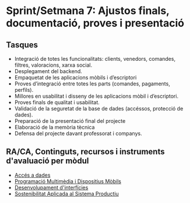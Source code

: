 # Sprint/Setmana 7: Ajustos finals, documentació, proves i presentació

## Tasques

* Integració de totes les funcionalitats: clients, venedors, comandes, filtres, valoracions, xarxa social.
* Desplegament del backend.
* Empaquetat de les aplicacions mòbils i d’escriptori
* Proves d’integració entre totes les parts (comandes, pagaments, perfils).
* Millores en usabilitat i disseny de les aplicacions mòbil i d’escriptori.
* Proves finals de qualitat i usabilitat.
* Validació de la  seguretat de la base de dades (accéssos, protecció de dades).
* Preparació de la presentació final del projecte
* Elaboració de la memòria tècnica
* Defensa del projecte davant professorat i companys.

## RA/CA, Continguts, recursos i instruments d'avaluació per mòdul

* [Accés a dades](ad.md)
* [Programació Multimèdia i Dispositius Mòbils](pmdm.md)
* [Desenvolupament d'interfícies](di.md)
* [Sostenibilitat Aplicada al Sistema Productiu](sasp.md)
<!-- * [Projecte Intermodular](pim.md) -->

